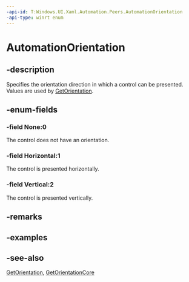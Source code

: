 ```yaml
---
-api-id: T:Windows.UI.Xaml.Automation.Peers.AutomationOrientation
-api-type: winrt enum
---
```


<!-- Enumeration syntax
public enum Windows.UI.Xaml.Automation.Peers.AutomationOrientation : int
-->

# AutomationOrientation

## -description
Specifies the orientation direction in which a control can be presented. Values are used by [GetOrientation](automationpeer_getorientation_419829207.md).

## -enum-fields
### -field None:0
The control does not have an orientation.

### -field Horizontal:1
The control is presented horizontally.

### -field Vertical:2
The control is presented vertically.


## -remarks

## -examples

## -see-also
[GetOrientation](automationpeer_getorientation_419829207.md), [GetOrientationCore](automationpeer_getorientationcore_1299541826.md)

